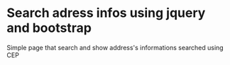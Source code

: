 # Search adress infos using jquery and bootstrap
Simple page that search and show address's informations searched using CEP

